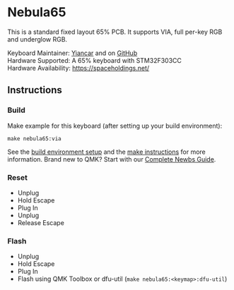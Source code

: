 # Nebula65

This is a standard fixed layout 65% PCB. It supports VIA, full per-key RGB and underglow RGB.

Keyboard Maintainer: [Yiancar](http://yiancar-designs.com/) and on [GitHub](https://github.com/yiancar)\
Hardware Supported: A 65% keyboard with STM32F303CC\
Hardware Availability: https://spaceholdings.net/

## Instructions

### Build

Make example for this keyboard (after setting up your build environment):

    make nebula65:via

See the [build environment setup](https://docs.qmk.fm/#/getting_started_build_tools) and the [make instructions](https://docs.qmk.fm/#/getting_started_make_guide) for more information. Brand new to QMK? Start with our [Complete Newbs Guide](https://docs.qmk.fm/#/newbs).

### Reset

- Unplug
- Hold Escape
- Plug In
- Unplug
- Release Escape

### Flash

- Unplug
- Hold Escape
- Plug In
- Flash using QMK Toolbox or dfu-util (`make nebula65:<keymap>:dfu-util`)
